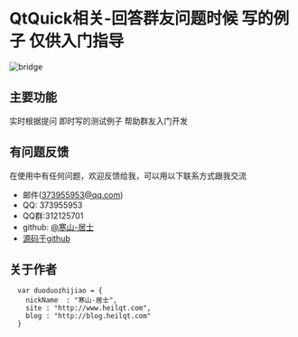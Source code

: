# QtQuick相关-回答群友问题时候 写的例子 仅供入门指导

![bridge](http://qtddui.b0.upaiyun.com/gitdir/bridge.png)

## 主要功能

实时根据提问 即时写的测试例子 帮助群友入门开发

## 有问题反馈

在使用中有任何问题，欢迎反馈给我，可以用以下联系方式跟我交流

* 邮件(373955953@qq.com)
* QQ: 373955953
* QQ群:312125701
* github: [@寒山-居士](https://github.com/toby20130333)
* [源码于github](https://github.com/toby20130333/QtQuickExample)

## 关于作者

```
  var duoduozhijiao = {
    nickName  : "寒山-居士",
    site : "http://www.heilqt.com",
    blog : "http://blog.heilqt.com"
  }

```

